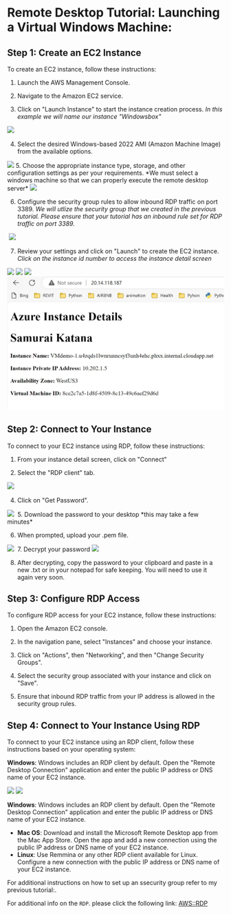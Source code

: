 # Remote Desktop Tutorial: Launching a Virtual Windows Machine: <a name="example-templates-autoscaling"></a>

## Step 1: Create an EC2 Instance
To create an EC2 instance, follow these instructions:
<img src="">
<img src="">
1. Launch the AWS Management Console.

2. Navigate to the Amazon EC2 service.

3. Click on "Launch Instance" to start the instance creation process.
*In this example we will name our instance "Windowsbox"*
<img src="https://raw.githubusercontent.com/mindmotivate/multicloudclass/gh-pages-rdp/launchinstance.JPG">

4. Select the desired Windows-based 2022 AMI (Amazon Machine Image) from the available options.

<img src="https://raw.githubusercontent.com/mindmotivate/multicloudclass/gh-pages-rdp/Windowserver.JPG">
5. Choose the appropriate instance type, storage, and other configuration settings as per your requirements.
*We must select a windows machine so that we can properly execute the remote desktop server*
<img src="https://raw.githubusercontent.com/mindmotivate/multicloudclass/gh-pages-rdp/createkeypair.JPG">


6. Configure the security group rules to allow inbound RDP traffic on port 3389.
*We will utlize the security group that we created in the previous tutorial. Please ensure that your tutorial has an inbound rule set for RDP traffic on port 3389.*
<img src="">
<img src="https://raw.githubusercontent.com/mindmotivate/multicloudclass/gh-pages-rdp/existingsecuritygroup.JPG">


7. Review your settings and click on "Launch" to create the EC2 instance.
*Click on the instance id number to access the instance detail screen*

<img src="https://raw.githubusercontent.com/mindmotivate/multicloudclass/gh-pages-rdp/launchbutton.JPG">

<img src="https://raw.githubusercontent.com/mindmotivate/multicloudclass/gh-pages-rdp/sucessfulintialization.JPG">

<img src="https://raw.githubusercontent.com/mindmotivate/multicloudclass/gh-pages-rdp/runninginstanceJPG.JPG">

<img src="https://raw.githubusercontent.com/mindmotivate/multicloudclass/gh-pages-rdp/instancedetails.JPG">



## Step 2: Connect to Your Instance
To connect to your EC2 instance using RDP, follow these instructions:


1. From your instance detail screen, click on "Connect"

2. Select the "RDP client" tab.
<img src="https://raw.githubusercontent.com/mindmotivate/multicloudclass/gh-pages-rdp/connecttoinstance.JPG">


4. Click on "Get Password".
<img src="https://raw.githubusercontent.com/mindmotivate/multicloudclass/gh-pages-rdp/getpassword.JPG">

<img src="">
5. Download the password to your desktop
*this may take a few minutes*

6. When prompted, upload your .pem file.
<img src="https://raw.githubusercontent.com/mindmotivate/multicloudclass/gh-pages-rdp/uploadpem.JPG">

<img src="">
7. Decrypt your password
<img src="https://raw.githubusercontent.com/mindmotivate/multicloudclass/gh-pages-rdp/getpassword.JPG">


8. After decrypting, copy the password to your clipboard and paste in a new .txt or in your notepad for safe keeping. You will need to use it again very soon.


## Step 3: Configure RDP Access
To configure RDP access for your EC2 instance, follow these instructions:

1. Open the Amazon EC2 console.

2. In the navigation pane, select "Instances" and choose your instance.

3. Click on "Actions", then "Networking", and then "Change Security Groups".

4. Select the security group associated with your instance and click on "Save".

5. Ensure that inbound RDP traffic from your IP address is allowed in the security group rules.

## Step 4: Connect to Your Instance Using RDP
To connect to your EC2 instance using an RDP client, follow these instructions based on your operating system:


 **Windows**: Windows includes an RDP client by default. Open the "Remote Desktop Connection" application and enter the public IP address or DNS name of your EC2 instance.


<img src="https://raw.githubusercontent.com/mindmotivate/multicloudclass/gh-pages-rdp/Welcome%20to%20your%20virtual%20environment!.JPG">


<img src="https://raw.githubusercontent.com/mindmotivate/multicloudclass/gh-pages-rdp/edgebroseronvirtualmachine.JPG">



 **Windows**: Windows includes an RDP client by default. Open the "Remote Desktop Connection" application and enter the public IP address or DNS name of your EC2 instance.

- **Mac OS**: Download and install the Microsoft Remote Desktop app from the Mac App Store. Open the app and add a new connection using the public IP address or DNS name of your EC2 instance.
- **Linux**: Use Remmina or any other RDP client available for Linux. Configure a new connection with the public IP address or DNS name of your EC2 instance.

For additional instructions on how to set up an ssecurity group refer to my previous tutorial:\. 

For additional info on the `RDP`\. please click the following link: [AWS::RDP](https://docs.aws.amazon.com/IAM/latest/UserGuide/RDP.html)